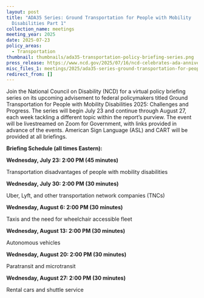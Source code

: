 ```yaml
---
layout: post
title: "ADA35 Series: Ground Transportation for People with Mobility
  Disabilities Part 1"
collection_name: meetings
meeting_year: 2025
date: 2025-07-23
policy_areas:
  - Transportation
thumbnail: thumbnails/ada35-transportation-policy-briefing-series.png
press_release: https://www.ncd.gov/2025/07/16/ncd-celebrates-ada-anniversary-with-policy-briefing-series/
misc_files_1: meetings/2025/ada35-series-ground-transportation-for-people-with-mobility-disabilities-part-1/ncd-20250723-policy-briefing-transportation.pptx
redirect_from: []
---
```

Join the National Council on Disability (NCD) for a virtual policy briefing series on its upcoming advisement to federal policymakers titled Ground Transportation for People with Mobility Disabilities 2025: Challenges and Progress. The series will begin July 23 and continue through August 27, each week tackling a different topic within the report’s purview. The event will be livestreamed on Zoom for Government, with links provided in advance of the events. American Sign Language (ASL) and CART will be provided at all briefings.



**Briefing Schedule (all times Eastern):**



**Wednesday, July 23: 2:00 PM (45 minutes)**

Transportation disadvantages of people with mobility disabilities



**Wednesday, July 30: 2:00 PM (30 minutes)**

Uber, Lyft, and other transportation network companies (TNCs)



**Wednesday, August 6: 2:00 PM (30 minutes)**

Taxis and the need for wheelchair accessible fleet



**Wednesday, August 13: 2:00 PM (30 minutes)**

Autonomous vehicles



**Wednesday, August 20: 2:00 PM (30 minutes)**

Paratransit and microtransit



**Wednesday, August 27: 2:00 PM (30 minutes)**

Rental cars and shuttle service
